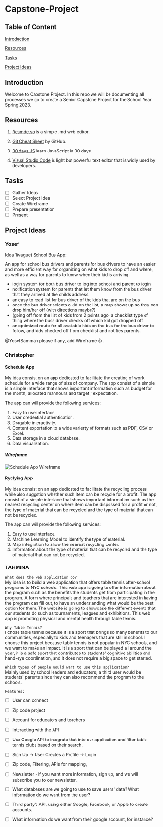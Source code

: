 # Capstone-Project

## Table of Content

[Introduction](#introduction)

[Resources](#resources)

[Tasks](#tasks)

[Project Ideas](#project-ideas)

## Introduction

Welcome to Capstone Project. In this repo we will be documenting all processes we go to create a Senior Capstone Project for the School Year Spring 2023.

## Resources

1. [Reamde.so](https://readme.so) is a simple .md web editor.

2. [Git Cheat Sheet](https://education.github.com/git-cheat-sheet-education.pdf) by GitHub.

3. [30 days JS](https://github.com/Asabeneh/30-Days-Of-JavaScript) learn JavaScript in 30 days.

4. [Visual Studio Code](https://code.visualstudio.com) is light but powerful text editor that is widly used by developers.

## Tasks

- [ ] Gather Ideas
- [ ] Select Project Idea
- [ ] Create Wireframe
- [ ] Prepare presentation
- [ ] Present

## Project Ideas

### Yosef

Idea 1(vague) School Bus App:

An app for school bus drivers and parents for bus drivers to have an easier and more efficient way for organizing on what kids to drop off and where, as well as a way for parents to know when their kid is arriving.

* login system for both bus driver to log into school and parent to login
* notification system for parents that let them know from the bus driver that they arrived at the childs address
* an easy to read list for bus driver of the kids that are on the bus
* once the bus driver selects a kid on the list, a map shows up so they can drop him/her off (with directions maybe?)
* (going off from the list of kids from 2 points ago) a checklist type of thing where the buss driver checks off which kid got dropped off
* an optimized route for all available kids on the bus for the bus driver to follow, and kids checked off from checklist and notifies parents.
  
@YosefSamman please if any, add Wireframe :+1:.

### Christopher

#### Schedule App
My idea consist on an app dedicated to facilitate the creating of work schedule for a wide range of size of company. The app consist of a simple is a simple interface that shows important information such as budget for the month, allocated manhours and target / expectation.

The app can will provide the following services:

1. Easy to use interface.
2. User credential authentication.
3. Dragable interactivity.
4. Content exportation to a wide varierty of formats such as PDF, CSV or Excel.
5. Data storage in a cloud database.
6. Data visualization.
   
##### Wireframe

![Schedule App Wireframe](https://share.balsamiq.com/c/ojHBijvK8q7PmWCRCkE2sU.png)

#### Ryclying App

My idea consist on an app dedicated to facilitate the recycling process while also suggstion whether such item can be recycle for a profit. The app consist of a simple interface that shows important information such as the nearest recycling center on where item can be dispossed for a profit or not, the type of material that can be recycled and the type of material that can not be recycled.

The app can will provide the following services:

1. Easy to use interface.
2. Machine Learning Model to identify the type of material.
3. Map integration to show the nearest recycling center.
4. Information about the type of material that can be recycled and the type of material that can not be recycled.


### TAHMINA


```What does the web application do?```</br>
My idea is to build a web application that offers table tennis after-school programs to NYC schools. This web app is going to offer information about the program such as the benefits the students get from participating in the program.  A form where principals and teachers that are interested in having the program can fill out, to have an understanding what would be the best option for them. The website is going to showcase the different events that our students do such as tournaments, leagues and exhibitions. This web app is promoting physical and mental health through table tennis. 

```Why Table Tennis?```</br>
I chose table tennis because it is a sport that brings so many benefits to our communities, especially to kids and teenagers that are still in school.  I choose this project because table tennis is not popular in NYC schools, and we want to make an impact. It is a sport that can be played all around the year, it is a safe sport that contributes to students' cognitive abilities and hand-eye coordination, and it does not require a big space to get started. 

```Which types of people would want to use this application?``` </br>
 Mainly used by school leaders and educators; a third user would be students' parents since they can also recommend the program to the schools. 


``Features: ``

- [ ] User can connect 
- [ ] Zip code project
- [ ] Account for educators and teachers
- [ ] Interacting with the API
- [ ] Use Google API to integrate that into our application and filter table tennis clubs based on their search.
- [ ] Sign Up -> User Creates a Profile ->  Login 
- [ ] Zip code, Filtering, APIs for mapping, 
- [ ] Newsletter - if you want more information, sign up, and we will subscribe you to our newsletter.
- [ ] What databases are we going to use to save users' data? What information do we want from the user?
- [ ] Third party’s API, using either Google, Facebook, or Apple to create accounts.
- [ ] What information do we want from their google account, for instance? 




